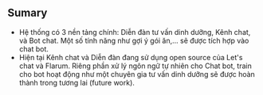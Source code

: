 ## Sumary

- Hệ thống có 3 nền tảng chính: Diễn đàn tư vấn dinh dưỡng, Kênh chat, và Bot chat. Một số tính năng như gợi ý gói ăn,... sẽ được tích hợp vào chat bot.
- Hiện tại Kênh chat và Diễn đàn đang sử dụng open source của Let's chat và Flarum. Riêng phần xử lý ngôn ngữ tự nhiên cho Chat bot, train cho bot hoạt động như một chuyên gia tư vấn dinh dưỡng sẽ được hoàn thành trong tương lai (future work).